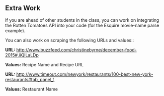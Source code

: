 ## Extra Work

If you are ahead of other students in the class, you can work on integrating
the Rotten Tomatoes API into your code (for the Esquire movie-name parse example).

You can also work on scraping the following URLs and values::

**URL:** http://www.buzzfeed.com/christinebyrne/december-food-2015#.iiQlLaLDp

**Values:** Recipe Name and Recipe URL

**URL:** http://www.timeout.com/newyork/restaurants/100-best-new-york-restaurants#tab_panel_1

**Values:** Restaurant Name
